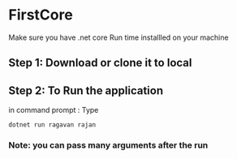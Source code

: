 # FirstCore

Make sure you have .net core Run time installled on your machine 

## Step 1: Download or clone it to local 

## Step 2: To Run the application 

in command prompt : Type 

`dotnet run ragavan rajan` 

### Note: you can pass many arguments after the run 

